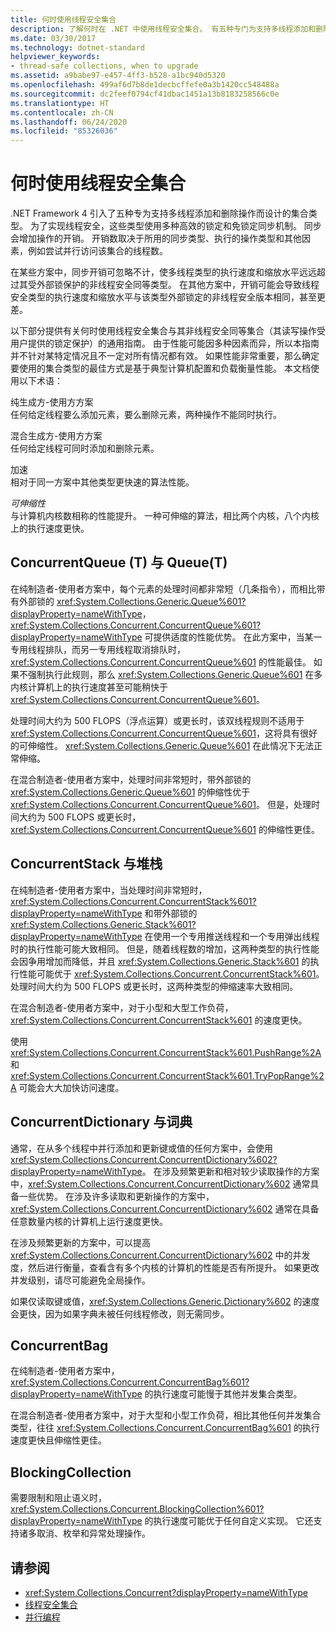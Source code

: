 ```yaml
---
title: 何时使用线程安全集合
description: 了解何时在 .NET 中使用线程安全集合。 有五种专门为支持多线程添加和删除操作而设计的集合类型。
ms.date: 03/30/2017
ms.technology: dotnet-standard
helpviewer_keywords:
- thread-safe collections, when to upgrade
ms.assetid: a9babe97-e457-4ff3-b528-a1bc940d5320
ms.openlocfilehash: 499af6d7b8de1decbcffefe0a3b1420cc548488a
ms.sourcegitcommit: dc2feef0794cf41dbac1451a13b8183258566c0e
ms.translationtype: HT
ms.contentlocale: zh-CN
ms.lasthandoff: 06/24/2020
ms.locfileid: "85326036"
---
```

# <a name="when-to-use-a-thread-safe-collection"></a>何时使用线程安全集合

.NET Framework 4 引入了五种专为支持多线程添加和删除操作而设计的集合类型。 为了实现线程安全，这些类型使用多种高效的锁定和免锁定同步机制。 同步会增加操作的开销。 开销数取决于所用的同步类型、执行的操作类型和其他因素，例如尝试并行访问该集合的线程数。  
  
 在某些方案中，同步开销可忽略不计，使多线程类型的执行速度和缩放水平远远超过其受外部锁保护的非线程安全同等类型。 在其他方案中，开销可能会导致线程安全类型的执行速度和缩放水平与该类型外部锁定的非线程安全版本相同，甚至更差。  
  
 以下部分提供有关何时使用线程安全集合与其非线程安全同等集合（其读写操作受用户提供的锁定保护）的通用指南。 由于性能可能因多种因素而异，所以本指南并不针对某特定情况且不一定对所有情况都有效。 如果性能非常重要，那么确定要使用的集合类型的最佳方式是基于典型计算机配置和负载衡量性能。 本文档使用以下术语：  
  
 纯生成方-使用方方案\
 任何给定线程要么添加元素，要么删除元素，两种操作不能同时执行。  
  
 混合生成方-使用方方案\
 任何给定线程可同时添加和删除元素。  
  
 加速\
 相对于同一方案中其他类型更快速的算法性能。  
  
 *可伸缩性*\
 与计算机内核数相称的性能提升。 一种可伸缩的算法，相比两个内核，八个内核上的执行速度更快。  
  
## <a name="concurrentqueuet-vs-queuet"></a>ConcurrentQueue (T) 与 Queue(T)  
 在纯制造者-使用者方案中，每个元素的处理时间都非常短（几条指令），而相比带有外部锁的 <xref:System.Collections.Generic.Queue%601?displayProperty=nameWithType>，<xref:System.Collections.Concurrent.ConcurrentQueue%601?displayProperty=nameWithType> 可提供适度的性能优势。 在此方案中，当某一专用线程排队，而另一专用线程取消排队时，<xref:System.Collections.Concurrent.ConcurrentQueue%601> 的性能最佳。 如果不强制执行此规则，那么 <xref:System.Collections.Generic.Queue%601> 在多内核计算机上的执行速度甚至可能稍快于 <xref:System.Collections.Concurrent.ConcurrentQueue%601>。  
  
 处理时间大约为 500 FLOPS（浮点运算）或更长时，该双线程规则不适用于 <xref:System.Collections.Concurrent.ConcurrentQueue%601>，这将具有很好的可伸缩性。 <xref:System.Collections.Generic.Queue%601> 在此情况下无法正常伸缩。  
  
 在混合制造者-使用者方案中，处理时间非常短时，带外部锁的 <xref:System.Collections.Generic.Queue%601> 的伸缩性优于 <xref:System.Collections.Concurrent.ConcurrentQueue%601>。 但是，处理时间大约为 500 FLOPS 或更长时，<xref:System.Collections.Concurrent.ConcurrentQueue%601> 的伸缩性更佳。  
  
## <a name="concurrentstack-vs-stack"></a>ConcurrentStack 与堆栈  
 在纯制造者-使用者方案中，当处理时间非常短时，<xref:System.Collections.Concurrent.ConcurrentStack%601?displayProperty=nameWithType> 和带外部锁的 <xref:System.Collections.Generic.Stack%601?displayProperty=nameWithType> 在使用一个专用推送线程和一个专用弹出线程时的执行性能可能大致相同。 但是，随着线程数的增加，这两种类型的执行性能会因争用增加而降低，并且 <xref:System.Collections.Generic.Stack%601> 的执行性能可能优于 <xref:System.Collections.Concurrent.ConcurrentStack%601>。 处理时间大约为 500 FLOPS 或更长时，这两种类型的伸缩速率大致相同。  
  
 在混合制造者-使用者方案中，对于小型和大型工作负荷，<xref:System.Collections.Concurrent.ConcurrentStack%601> 的速度更快。  
  
 使用 <xref:System.Collections.Concurrent.ConcurrentStack%601.PushRange%2A> 和 <xref:System.Collections.Concurrent.ConcurrentStack%601.TryPopRange%2A> 可能会大大加快访问速度。  
  
## <a name="concurrentdictionary-vs-dictionary"></a>ConcurrentDictionary 与词典  
 通常，在从多个线程中并行添加和更新键或值的任何方案中，会使用 <xref:System.Collections.Concurrent.ConcurrentDictionary%602?displayProperty=nameWithType>。 在涉及频繁更新和相对较少读取操作的方案中，<xref:System.Collections.Concurrent.ConcurrentDictionary%602> 通常具备一些优势。 在涉及许多读取和更新操作的方案中，<xref:System.Collections.Concurrent.ConcurrentDictionary%602> 通常在具备任意数量内核的计算机上运行速度更快。  
  
 在涉及频繁更新的方案中，可以提高 <xref:System.Collections.Concurrent.ConcurrentDictionary%602> 中的并发度，然后进行衡量，查看含有多个内核的计算机的性能是否有所提升。 如果更改并发级别，请尽可能避免全局操作。  
  
 如果仅读取键或值，<xref:System.Collections.Generic.Dictionary%602> 的速度会更快，因为如果字典未被任何线程修改，则无需同步。  
  
## <a name="concurrentbag"></a>ConcurrentBag  
 在纯制造者-使用者方案中，<xref:System.Collections.Concurrent.ConcurrentBag%601?displayProperty=nameWithType> 的执行速度可能慢于其他并发集合类型。  
  
 在混合制造者-使用者方案中，对于大型和小型工作负荷，相比其他任何并发集合类型，往往 <xref:System.Collections.Concurrent.ConcurrentBag%601> 的执行速度更快且伸缩性更佳。  
  
## <a name="blockingcollection"></a>BlockingCollection  
 需要限制和阻止语义时，<xref:System.Collections.Concurrent.BlockingCollection%601?displayProperty=nameWithType> 的执行速度可能优于任何自定义实现。 它还支持诸多取消、枚举和异常处理操作。  
  
## <a name="see-also"></a>请参阅

- <xref:System.Collections.Concurrent?displayProperty=nameWithType>
- [线程安全集合](index.md)
- [并行编程](../../parallel-programming/index.md)
